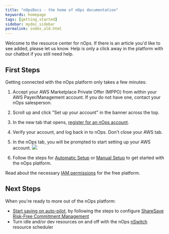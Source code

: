 ```yaml
---
title: "nOpsDocs - the home of nOps documentation"
keywords: homepage
tags: [getting_started]
sidebar: mydoc_sidebar
permalink: index_old.html
---
```

Welcome to the resource center for nOps.  If there is an article you'd like to see added, please let us know.  Help is only a click away in the platform with our chatbot if you still need help.

## First Steps ##

Getting connected with the nOps platform only takes a few minutes:  

1. Accept your AWS Marketplace Private Offer (MPPO) from within your AWS Payer/Management account.  If you do not have one, contact your nOps salesperson.
1. Scroll up and click "Set up your account" in the banner across the top.
1. In the new tab that opens, [register for an nOps account](https://app.nops.io/accounts/signup_user).
1. Verify your account, and log back in to nOps.  Don't close your AWS tab.
1. In the nOps tab, you will be prompted to start setting up your AWS account.
    ![](https://nops-docs-img.s3.amazonaws.com/gettingstarted/gs-onboardingwizard.png)

1. Follow the steps for [Automatic Setup](/onboarding-aws-with-automatic-setup.html) or [Manual Setup](/onboarding-aws-with-manual-setup) to get started with the nOps platform.

Read about the necessary [IAM permissions](/iam-policy-nops-free-platform.html) for the free platform.


## Next Steps ## 

When you're ready to more out of the nOps platform:
* [Start saving on auto-pilot](/sharesave-overview.html), by following the steps to configure [ShareSave Risk-Free Commitment Management](/rfcm-configure.html)
* Turn idle and/or dev resources on and off with the nOps [nSwitch](/solutions-using-eventbridge-with-nswitch-to-reduce-costs.html) resource scheduler


